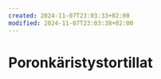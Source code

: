```yaml
---
created: 2024-11-07T23:03:33+02:00
modified: 2024-11-07T23:03:38+02:00
---
```


# Poronkäristystortillat

